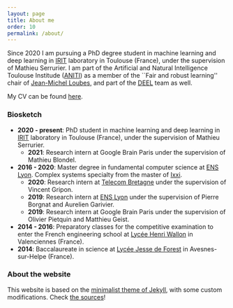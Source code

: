 ```yaml
---
layout: page
title: About me
order: 10
permalink: /about/
---
```


Since 2020 I am pursuing a PhD degree student in machine learning and deep learning in [IRIT](https://www.irit.fr) laboratory in Toulouse (France), under the supervision of Mathieu Serrurier. I am part of the Artificial and Natural Intelligence Toulouse Institude ([ANITI](https://aniti.univ-toulouse.fr)) as a member of the ``Fair and robust learning'' chair of [Jean-Michel Loubes](https://perso.math.univ-toulouse.fr/loubes/), and part of the [DEEL](https://www.deel.ai/) team as well.  
  
My CV can be found [here](/assets/pdf/BETHUNE-CV.pdf).  
  
### Biosketch  

- **2020 - present**: PhD student in machine learning and deep learning in [IRIT](https://www.irit.fr) laboratory in Toulouse (France), under the supervision of Mathieu Serrurier.
  - **2021**: Research intern at Google Brain Paris under the supervision of Mathieu Blondel.
- **2016 - 2020**: Master degree in fundamental computer science at [ENS Lyon](https://www.ens-lyon.fr). Complex systems specialty from the master of [Ixxi](https://www.ixxi.fr/).  
  - **2020**: Research intern at [Telecom Bretagne](https://www.imt-atlantique.fr/fr) under the supervision of Vincent Gripon.
  - **2019**: Research intern at [ENS Lyon](https://www.ens-lyon.fr) under the supervision of Pierre Borgnat and Aurelien Garivier.
  - **2019**: Research intern at Google Brain Paris under the supervision of Olivier Pietquin and Matthieu Geist.
- **2014 - 2016**: Preparatory classes for the competitive examination to enter the French engineering school at [Lycée Henri Wallon](https://www.lycee-henri-wallon.fr) in Valenciennes (France).
- **2014**: Baccalaureate in science at [Lycée Jesse de Forest](https://jesse-de-forest-avesnes-sur-helpe.enthdf.fr/) in Avesnes-sur-Helpe (France).
  
### About the website  

This website is based on the [minimalist theme of Jekyll](https://github.com/pages-themes/minimal), with some custom modifications.
Check [the sources](https://github.com/Algue-Rythme/Algue-Rythme.github.io)!  
  